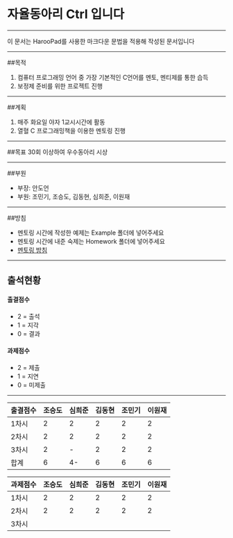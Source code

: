 # 자율동아리 Ctrl 입니다
-------
이 문서는 HarooPad를 사용한 마크다운 문법을 적용해 작성된 문서입니다
***

##목적
1. 컴퓨터 프로그래밍 언어 중 가장 기본적인 C언어를 멘토, 멘티제를 통한 습득
2. 보정제 준비를 위한 프로젝트 진행

***

##계획
1. 매주 화요일 야자 1교시시간에 활동
2. 열혈 C 프로그래밍책을 이용한 멘토링 진행

***
##목표
30회 이상하여 우수동아리 시상

***

##부원
* 부장: 안도언
* 부원: 조민기, 조승도, 김동현, 심희준, 이원재

***

##방침
* 멘토링 시간에 작성한 예제는 Example 폴더에 넣어주세요
* 멘토링 시간에 내준 숙제는 Homework 폴더에 넣어주세요  
* [멘토링 방침](https://github.com/Manicarus/BJCloud/wiki/%EB%A9%98%ED%86%A0%EB%A7%81-%EA%B7%9C%EC%B9%99)

***

## 출석현황
#### 출결점수
* 2 = 출석
* 1 = 지각
* 0 = 결과  

#### 과제점수
* 2 = 제출
* 1 = 지연
* 0 = 미제출

****

| 출결점수 | 조승도 | 심희준 | 김동현 | 조민기 | 이원재 |
|-----|-----|-----|-----|-----|-----|
| 1차시 | 2 | 2 | 2 | 2 | 2 |
| 2차시 | 2 | 2 | 2 | 2 | 2 |
| 3차시 | 2 | - | 2 | 2 | 2 |
| 합계 | 6 | 4- | 6 | 6 | 6 |

| 과제점수 | 조승도 | 심희준 | 김동현 | 조민기 | 이원재 |
|-----|-----|-----|-----|-----|-----|
| 1차시 | 2 | 2 | 2 | 2 | 2 |
| 2차시 | 2 | 2 | 2 | 2 | 2 |
| 3차시 |
